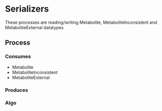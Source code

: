 # Serializers
These processes are reading/writing Metabolite, MetaboliteInconsistent and MetaboliteExternal datatypes

## Process
### Consumes
* Metabolite
* MetaboliteInconsistent
* MetaboliteExternal

### Produces


### Algo
